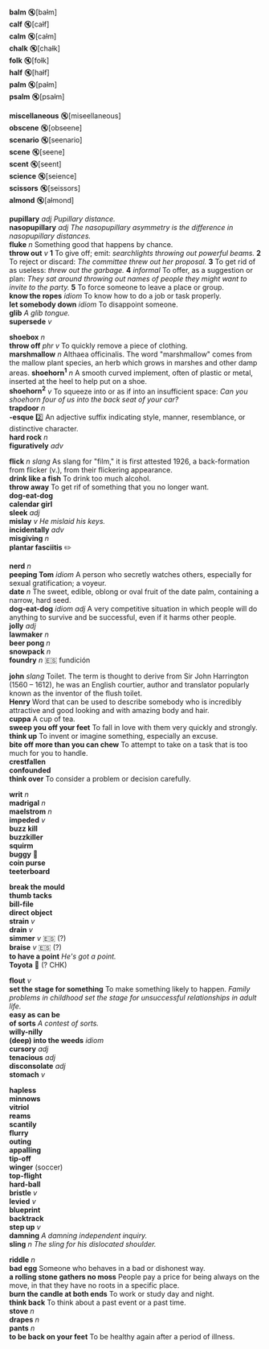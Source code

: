 
__balm__ :mute:[ba~~l~~m]  
__calf__ :mute:[ca~~l~~f]  
__calm__ :mute:[ca~~l~~m]  
__chalk__ :mute:[cha~~l~~k]  
__folk__ :mute:[fo~~l~~k]  
__half__ :mute:[ha~~l~~f]  
__palm__ :mute:[pa~~l~~m]  
__psalm__ :mute:[psa~~l~~m]  

__miscellaneous__ :mute:[mis~~c~~ellaneous]  
__obscene__ :mute:[obs~~c~~ene]  
__scenario__ :mute:[s~~c~~enario]  
__scene__ :mute:[s~~c~~ene]  
__scent__ :mute:[s~~c~~ent]  
__science__ :mute:[s~~c~~ience]  
__scissors__ :mute:[s~~c~~issors]  
__almond__ :mute:[a~~l~~mond]  

__pupillary__ _adj_ _Pupillary distance._  
__nasopupillary__ _adj_ _The nasopupillary asymmetry is the difference in nasopupillary distances._  
__fluke__ _n_ Something good that happens by chance.  
__throw out__ _v_ __1__ To give off; emit: _searchlights throwing out powerful beams._ __2__ To reject or discard: _The committee threw out her proposal._ __3__ To get rid of as useless: _threw out the garbage._ __4__ _informal_ To offer, as a suggestion or plan: _They sat around throwing out names of people they might want to invite to the party._ __5__ To force someone to leave a place or group.  
__know the ropes__ _idiom_ To know how to do a job or task properly.  
__let somebody down__ _idiom_ To disappoint someone.  
__glib__ _A glib tongue._  
__supersede__ _v_  

__shoebox__ _n_  
__throw off__ _phr v_ To quickly remove a piece of clothing.  
__marshmallow__ _n_ Althaea officinalis. The word "marshmallow" comes from the mallow plant species, an herb which grows in marshes and other damp areas. 
__shoehorn<sup>1</sup>__ _n_ A smooth curved implement, often of plastic or metal, inserted at the heel to help put on a shoe.  
__shoehorn<sup>2</sup>__ _v_ To squeeze into or as if into an insufficient space: _Can you shoehorn four of us into the back seat of your car?_  
__trapdoor__ _n_  
__-esque__ :two: An adjective suffix indicating style, manner, resemblance, or distinctive character.  
__hard rock__ _n_  
__figuratively__ _adv_  

__flick__ _n_ _slang_ As slang for "film," it is first attested 1926, a back-formation from flicker (v.), from their flickering appearance.  
__drink like a fish__ To drink too much alcohol.  
__throw away__ To get rif of something that you no longer want.  
__dog-eat-dog__  
__calendar girl__  
__sleek__ _adj_  
__mislay__ _v_ _He mislaid his keys._  
__incidentally__ _adv_  
__misgiving__ _n_  
__plantar fasciitis__ :pencil2:  

__nerd__ _n_  
__peeping Tom__ _idiom_ A person who secretly watches others, especially for sexual gratification; a voyeur.  
__date__ _n_ The sweet, edible, oblong or oval fruit of the date palm, containing a narrow, hard seed.  
__dog-eat-dog__ _idiom_ _adj_ A very competitive situation in which people will do anything to survive and be successful, even if it harms other people.  
__jolly__ _adj_  
__lawmaker__ _n_  
__beer pong__ _n_  
__snowpack__ _n_  
__foundry__ _n_ :es: fundición  

__john__ _slang_ Toilet. The term is thought to derive from Sir John Harrington (1560 – 1612), he was an English courtier, author and translator popularly known as the inventor of the flush toilet.  
__Henry__ Word that can be used to describe somebody who is incredibly attractive and good looking and with amazing body and hair.  
__cuppa__ A cup of tea.  
__sweep you off your feet__ To fall in love with them very quickly and strongly.  
__think up__ To invent or imagine something, especially an excuse.  
__bite off more than you can chew__ To attempt to take on a task that is too much for you to handle.  
__crestfallen__  
__confounded__  
__think over__ To consider a problem or decision carefully.  

__writ__ _n_  
__madrigal__ _n_  
__maelstrom__ _n_  
__impeded__ _v_  
__buzz kill__  
__buzzkiller__  
__squirm__  
__buggy__ :mega:  
__coin purse__  
__teeterboard__  

__break the mould__  
__thumb tacks__  
__bill-file__  
__direct object__  
__strain__ _v_  
__drain__ _v_  
__simmer__ _v_ :es: (?)  
__braise__ _v_ :es: (?)  
__to have a point__ _He's got a point._  
__Toyota__ :mega: (? CHK)  

__flout__ _v_  
__set the stage for something__ To make something likely to happen. _Family problems in childhood set the stage for unsuccessful relationships in adult life._  
__easy as can be__  
__of sorts__ _A contest of sorts._  
__willy-nilly__  
__(deep) into the weeds__ _idiom_  
__cursory__ _adj_  
__tenacious__ _adj_  
__disconsolate__ _adj_  
__stomach__ _v_  

__hapless__  
__minnows__  
__vitriol__  
__reams__  
__scantily__  
__flurry__  
__outing__  
__appalling__  
__tip-off__  
__winger__ (soccer)  
__top-flight__  
__hard-ball__  
__bristle__ _v_  
__levied__ _v_  
__blueprint__  
__backtrack__  
__step up__ _v_  
__damning__ _A damning independent inquiry._  
__sling__ _n_ _The sling for his dislocated shoulder._  

__riddle__ _n_  
__bad egg__ Someone who behaves in a bad or dishonest way.  
__a rolling stone gathers no moss__ People pay a price for being always on the move, in that they have no roots in a specific place.  
__burn the candle at both ends__ To work or study day and night.  
__think back__ To think about a past event or a past time.  
__stove__ _n_  
__drapes__ _n_  
__pants__ _n_  
__to be back on your feet__ To be healthy again after a period of illness.  
